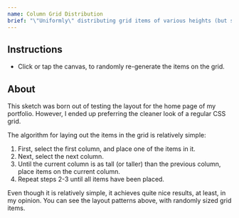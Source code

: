 ```yaml
---
name: Column Grid Distribution
brief: "\"Uniformly\" distributing grid items of various heights (but similar width) into columns."
---
```


## Instructions
 - Click or tap the canvas, to randomly re-generate the items on the grid.

## About
This sketch was born out of testing the layout for the home page of my portfolio. However, I ended up preferring the cleaner look of a regular CSS grid.

The algorithm for laying out the items in the grid is relatively simple:
 1. First, select the first column, and place one of the items in it.
 2. Next, select the next column.
 3. Until the current column is as tall (or taller) than the previous column, place items on the current column.
 4. Repeat steps 2-3 until all items have been placed.

Even though it is relatively simple, it achieves quite nice results, at least, in my opinion. You can see the layout patterns above, with randomly sized grid items.
